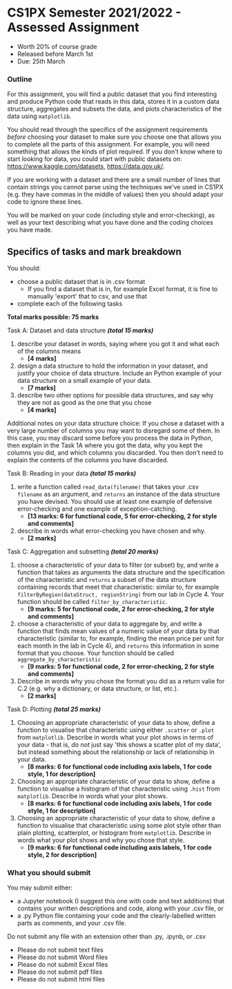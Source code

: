 # CS1PX Semester 2021/2022 - Assessed Assignment

- Worth 20% of course grade
- Released before March 1st
- Due: 25th March

### Outline
For this assignment, you will find a public dataset that you find interesting and produce Python code that reads in this data, stores it in a custom data structure, aggregates and subsets the data, and plots characteristics of the data using `matplotlib`.

You should read through the specifics of the assignment requirements *before* choosing your dataset to make sure you choose one that allows you to complete all the parts of this assignment.  For example, you will need something that allows the kinds of plot required.  If you don't know where to start looking for data, you could start with public datasets on: https://www.kaggle.com/datasets, https://data.gov.uk/.

If you are working with a dataset and there are a small number of lines that contain strings you cannot parse using the techniques we've used in CS1PX (e.g. they have commas in the middle of values) then you should adapt your code to ignore these lines.  

You will be marked on your code (including style and error-checking), as well as your text describing what you have done and the coding choices you have made. 


## Specifics of tasks and mark breakdown

You should:
- choose a public dataset that is in .csv format 
    - If you find a dataset that is in, for example Excel format, it is fine to manually 'export' that to csv, and use that
- complete each of the following tasks
    
    
**Total marks possible: 75 marks**

Task A: Dataset and data structure ***(total 15 marks)***
1. describe your dataset in words, saying where you got it and what each of the columns means
    - **[4 marks]**
2. design a data structure to hold the information in your dataset, and justify your choice of data structure. Include an Python example of your data structure on a small example of your data. 
    - **[7 marks]**
3. describe two other options for possible data structures, and say why they are not as good as the one that you chose
    - **[4 marks]**

Additional notes on your data structure choice: If you chose a dataset with a very large number of columns you may want to disregard some of them.  In this case, you may discard some before you process the data in Python, then explain in the Task 1A where you got the data, why you kept the columns you did, and which columns you discarded.  You then don't need to explain the contents of the columns you have discarded. 





Task B: Reading in your data ***(total 15 marks)***
1. write a function called `read_data(filename)` that takes your .csv `filename` as an argument, and `returns` an instance of the data structure you have devised.  You should use at least one example of defensive error-checking and one example of exception-catching.
    - **[13 marks: 6 for functional code, 5 for error-checking, 2 for style and comments]**
3. describe in words what error-checking you have chosen and why.
    - **[2 marks]**





Task C: Aggregation and subsetting ***(total 20 marks)***
1. choose a characteristic of your data to filter (or subset) by, and write a function that takes as arguments the data structure and the specification of the characteristic and `returns` a subset of the data structure containing records that meet that characteristic:  similar to, for example `filterByRegion(dataStruct, regionString)` from our lab in Cycle 4.  Your function should be called `filter_by_characteristic`.
    - **[9 marks: 5 for functional code, 2 for error-checking, 2 for style and comments]**
2. choose a characteristic of your data to aggregate by, and write a function that finds mean values of a numeric value of your data by that characteristic (similar to, for example, finding the mean price per unit for each month in the lab in Cycle 4), and `returns` this information in some format that you choose. Your function should be called `aggregate_by_characteristic`
    - **[9 marks: 5 for functional code, 2 for error-checking, 2 for style and comments]**
3. Describe in words why you chose the format you did as a return valie for C.2 (e.g. why a dictionary, or data structure, or list, etc.).
    - **[2 marks]**





Task D: Plotting ***(total 25 marks)***
1. Choosing an appropriate characteristic of your data to show, define a function to visualise that characteristic using either `.scatter` or `.plot` from `matplotlib`. Describe in words what your plot shows in terms of your data - that is, *do not* just say 'this shows a scatter plot of my data', but instead something about the relationship or lack of relationship in your data.
    - **[8 marks: 6 for functional code including axis labels, 1 for code style, 1 for description]**
2. Choosing an appropriate characteristic of your data to show, define a function to visualise a histogram of that characteristic using `.hist` from `matplotlib`. Describe in words what your plot shows.
    - **[8 marks: 6 for functional code including axis labels, 1 for code style, 1 for description]**
2. Choosing an appropriate characteristic of your data to show, define a function to visualise that characteristic using some plot style other than plain plotting, scatterplot, or histogram from `matplotlib`. Describe in words what your plot shows and why you chose that style.
    - **[9 marks: 6 for functional code including axis labels, 1 for code style, 2 for description]**





### What you should submit

You may submit either:
- a Jupyter notebook (I suggest this one with code and text additions) that contains your written descriptions and code, along with your .csv file, or
- a .py Python file containing your code and the clearly-labelled written parts as comments, and your .csv file.

Do not submit any file with an extension other than .py, .ipynb, or .csv  
- Please do not submit text files
- Please do not submit Word files
- Please do not submit Excel files
- Please do not submit pdf files
- Please do not submit html files


